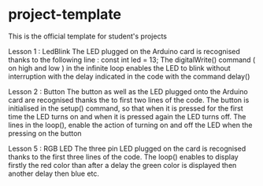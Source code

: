# project-template
This is the official template for student's projects

Lesson 1 : LedBlink
The LED plugged on the Arduino card is recognised thanks to the following line :
const int led = 13;
The digitalWrite() command ( on high and low ) in the infinite loop enables the LED to blink without interruption with the delay indicated in the code with the command delay()


Lesson 2 : Button
The button as well as the LED plugged onto the Arduino card are recognised thanks the to first two lines of the code. 
The button is initialised in the setup() command, so that when it is pressed for the first time the LED turns on and when it is pressed again the LED turns off.
The lines in the loop(), enable the action of turning on and off the LED when the pressing on the button


Lesson 5 : RGB LED
The three pin LED plugged on the card is recognised thanks to the first three lines of the code.
The loop() enables to display firstly the red color than after a delay the green color is displayed then another delay then blue etc.
